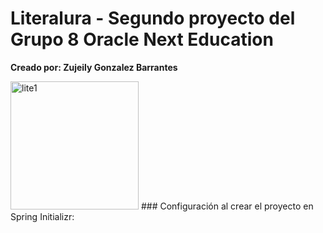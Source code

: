 # Literalura - Segundo proyecto del Grupo 8 Oracle Next Education 
**Creado por: Zujeily Gonzalez Barrantes**
 
<img width="205" alt="lite1" src="https://github.com/user-attachments/assets/cb8ab24d-faf3-40b9-a722-97fd1515e9af" />
### Configuración al crear el proyecto en Spring Initializr:

